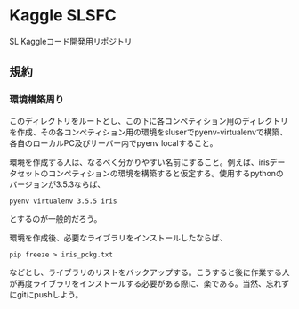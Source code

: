# Kaggle SLSFC
SL Kaggleコード開発用リポジトリ
## 規約
### 環境構築周り
このディレクトリをルートとし、この下に各コンペティション用のディレクトリを作成、その各コンペティション用の環境をsluserでpyenv-virtualenvで構築、各自のローカルPC及びサーバー内でpyenv localすること。

環境を作成する人は、なるべく分かりやすい名前にすること。例えば、irisデータセットのコンペティションの環境を構築すると仮定する。使用するpythonのバージョンが3.5.3ならば、

`pyenv virtualenv 3.5.5 iris`

とするのが一般的だろう。

環境を作成後、必要なライブラリをインストールしたならば、

`pip freeze > iris_pckg.txt`

などとし、ライブラリのリストをバックアップする。こうすると後に作業する人が再度ライブラリをインストールする必要がある際に、楽である。当然、忘れずにgitにpushしよう。
